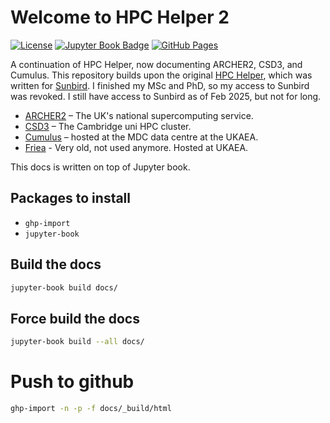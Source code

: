 # Welcome to HPC Helper 2

[![License](https://img.shields.io/badge/License-AGPL_v3-red.svg)](https://github.com/praksharma/DeepINN/blob/main/LICENSE)  [![Jupyter Book Badge](https://jupyterbook.org/badge.svg)](https://praksharma.github.io/HPC-Helper-2/intro.html) [![GitHub Pages](https://github.com/praksharma/HPC-Helper-2/actions/workflows/pages/pages-build-deployment/badge.svg)](https://github.com/praksharma/HPC-Helper-2/actions/workflows/pages/pages-build-deployment)

A continuation of HPC Helper, now documenting ARCHER2, CSD3, and Cumulus. This repository builds upon the original [HPC Helper](https://sunbird.readthedocs.io/), which was written for [Sunbird](https://portal.supercomputing.wales/index.php/about-sunbird/). I finished my MSc and PhD, so my access to Sunbird was revoked. I still have access to Sunbird as of Feb 2025, but not for long.

* [ARCHER2](https://www.archer2.ac.uk/) – The UK's national supercomputing service.
* [CSD3](https://docs.hpc.cam.ac.uk/hpc/) – The Cambridge uni HPC cluster.
* [Cumulus](https://ukaeauk.sharepoint.com/sites/Cumulus/SitePages/Cumulus-2.aspx) – hosted at the MDC data centre at the UKAEA.
* [Friea](http://w3.freia.hpc.l/faq.html) - Very old, not used anymore. Hosted at UKAEA.

This docs is written on top of Jupyter book.

## Packages to install

* `ghp-import`
* `jupyter-book`

## Build the docs

```sh
jupyter-book build docs/
```

## Force build the docs

```sh
jupyter-book build --all docs/
```
# Push to github

```sh
ghp-import -n -p -f docs/_build/html
```
<!---
```{tableofcontents}
```
-->

